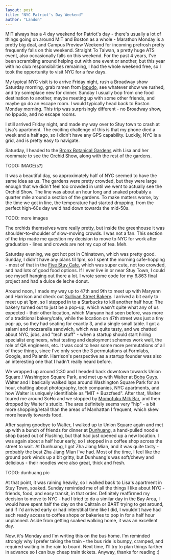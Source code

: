 ```yaml
---
layout: post
title: "NYC Patriot's Day Weekend"
author: "Landon"
---
```


MIT always has a 4 day weekend for Patriot's day - there's usually a lot of things going on around MIT and Boston as a whole - Marathon Monday is a pretty big deal, and Campus Preview Weekend for incoming prefrosh pretty frequently falls on this weekend. Straight To Taiwan, a pretty huge ATS event, also occasionally falls on this weekend. For the past 4 years, I've been scrambling around helping out with one event or another, but this year with no club responsibilities remaining, I had the whole weekend free, so I took the opportunity to visit NYC for a few days.

My typical NYC visit is to arrive Friday night, rush a Broadway show Saturday morning, grab ramen from [Ippudo](http://www.ippudony.com/), see whatever show we rushed, and try someplace new for dinner. Sunday I usually bop from one food destination to another, maybe meeting up with some other friends, and maybe go do an escape room. I would typically head back to Boston Monday morning. This trip was surprisingly different - no Broadway show, no Ippudo, and no escape rooms.

I still arrived Friday night, and made my way over to Stuy town to crash at Lisa's apartment. The exciting challenge of this is that my phone died a week and a half ago, so I didn't have any GPS capability. Luckily, NYC is a grid, and is pretty easy to navigate.

Saturday, I headed to the [Bronx Botanical Gardens](https://www.nybg.org/) with Lisa and her roommate to see the [Orchid Show](https://www.nybg.org/event/the-orchid-show/), along with the rest of the gardens.

TODO: IMAGE(s?)

It was a beautiful day, so approximately half of NYC seemed to have the same idea as us. The gardens were pretty crowded, but they were large enough that we didn't feel too crowded in until we went to actually see the Orchid Show. The line was about an hour long and snaked probably a quarter mile around a section of the gardens. To make matters worse, by the time we got in line, the temperature had started dropping, from the perfect high-60s day we'd had down towards the mid-50s.

TODO: more images

The orchids themselves were really pretty, but inside the greenhouse it was shoulder-to-shoulder of slow-moving crowds. I was not a fan. This section of the trip made me question my decision to move to NYC for work after graduation - lines and crowds are not my cup of tea. Meh.

Saturday evening, we got hot pot in Chinatown, which was pretty good. Sunday, I didn't have any plans til 1pm, so I spent the morning cafe-hopping - most of that in the [Five Stuy Cafe](https://www.stuytown.com/nyc-apartments-amenities/cafe), which was super cute, not too crowded, and had lots of good food options. If I ever live in or near Stuy Town, I could see myself hanging out there a lot. I wrote some code for my 6.863 final project and had a dulce de leche donut.

Around noon, I made my way up to 47th and 9th to meet up with Maryann and Harrison and check out [Sullivan Street Bakery](http://www.sullivanstreetbakery.com/new-york). I arrived a bit early to meet up at 1pm, so I stepped in to a Starbucks to kill another half hour. The bakery turned out to just be a pop-up, which wasn't quite what any of us expected - their other location, which Maryann had seen before, was more of a traditional bakery/cafe, while the location on 47th street was just a tiny pop-up, so they had seating for exactly 3, and a single small table. I got a salami and mozzarella sandwich, which was quite tasty, and we chatted about NYC, jobs, and "tech stuff" - when a startup should start hiring specialist engineers, what testing and deployment schemes work well, the role of QA engineers, etc. It was cool to hear some more permutations of all of these things, since I've only seen the 3 permutations at Formlabs, Google, and Palantir. Harrison's perspective as a startup founder was also an interesting one that I hadn't really heard before.

We wrapped up around 2:30 and I headed back downtown towards Union Square / Washington Square Park, and met up with Walter at [Boba Guys](http://www.bobaguys.com/). Walter and I basically walked laps around Washington Square Park for an hour, chatting about photography, tech companies, NYC apartments, and how Walter is uniquely identifiable as "MIT + Buzzfeed". After that, Walter toured me around SoHo and we stopped by [Momofuku Milk Bar](http://milkbarstore.com/), and then dropped by Walter's studio. The area definitely seems very "hip" - a bit more shopping/retail than the areas of Manhattan I frequent, which skew more heavily towards food.

After saying goodbye to Walter, I walked up to Union Square again and met up with a bunch of friends for dinner at [Dunhuang](http://www.dunhuanglanzhoubeefnoodle.com/), a hand-pulled noodle shop based out of Flushing, but that had just opened up a new location. I was again about a half hour early, so I stopped in a coffee shop across the street to wait. At Dunhuang, I got Zha Jiang Mian, and it was quite tasty - probably the best Zha Jiang Mian I've had. Most of the time, I feel like the ground pork winds up a bit gritty, but Dunhuang's was soft/chewy and delicious - their noodles were also great, thick and fresh.

TODO: dunhuang pic

At that point, it was raining heavily, so I walked back to Lisa's apartment in Stuy Town, soaked. Sunday reminded me of all the things I like about NYC - friends, food, and easy transit, in that order. Definitely reaffirmed my decision to move to NYC - had I tried to do a similar day in the Bay Area, I would have spent half the day on the Caltrain or BART trying to get around, and if I'd arrived early or had interstitial time like I did, I wouldn't have had such ready access to coffee shops or bakeries to pop in for a half hour unplanned. Aside from getting soaked walking home, it was an excellent day.

Now, it's Monday and I'm writing this on the bus home. I'm reminded strongly why I prefer taking the train - the bus ride is bumpy, cramped, and required waiting in the rain to board. Next time, I'll try to plan things farther in advance so I can buy cheap train tickets. Anyway, thanks for reading :)
